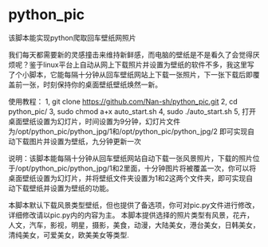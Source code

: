 # python_pic
该脚本能实现python爬取回车壁纸网照片

我们每天都需要新的灵感撞击来维持新鲜感，而电脑的壁纸是不是看久了会觉得厌烦呢？鉴于linux平台上自动从网上下载照片并设置为壁纸的软件不多，我这里写了个小脚本，它能每隔十分钟从回车壁纸网站上下载一张照片，下一张下载后即覆盖前一张，时刻保持你的桌面壁纸壁纸焕然一新。

使用教程：
1, git clone https://github.com/Nan-sh/python_pic.git
2, cd python_pic/
3, sudo chmod a+x auto_start.sh
4, sudo ./auto_start.sh
5, 打开桌面壁纸设置为幻灯片，时间设置为9分钟，幻灯片文件为/opt/python_pic/python_jpg/1和/opt/python_pic/python_jpg/2
即可实现自动下载图片并设置为壁纸，九分钟更新一次

说明：该脚本能每隔十分钟从回车壁纸网站自动下载一张风景照片，下载的照片位于/opt/python_pic/python_jpg/1和2里面，十分钟图片将被覆盖一次，你可以将桌面壁纸设置为幻灯片，并将壁纸文件夹设置为1和2这两个文件夹，即可实现自动下载壁纸并设置为壁纸的功能。

本脚本默认下载风景类型壁纸，但也提供了备选项，你可对pic.py文件进行修改，详细修改请以pic.py内的内容为主。
本脚本提供选择的照片类型有风景，花卉，人文，汽车，影视，明星，摄影，美食，动漫，大陆美女，港台美女，日韩美女，清纯美女，可爱美女，欧美美女等类型.



